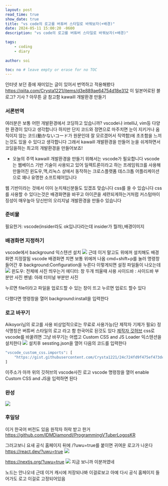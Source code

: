 ```yaml
---
layout: post
read_time: true
show_date: true
title: "vs code의 로고를 버튜버 스타일로 바꿔보자(+배경)"
date: 2024-05-11 15:00:20 -0600
description: "vs code의 로고를 버튜버 스타일로 바꿔보자(+배경)"

tags: 
    - coding
    - diary
 
author: soi

toc: no # leave empty or erase for no TOC
---
```


인터넷 보던 중에 재미있는 글이 있어서 번역하고 적용해봤다 
<https://qiita.com/Crysta1221/items/d3e889ae64754d18e312>
이 일본어로된 블로그? 기사 ? 아무튼 글 참고함
kawaill 개발환경 만들기 

### 서론번역
여러분은 보통 어떤 개발환경에서 코딩하고 있습니까?
vscode나 intelliJ, vim등 다양한 환경이 있다고 생각합니다 하지만 단지 코드와 정면으로 마주치면 눈이 지키거나 움직이지 않는 코드(動かないコード가 원문인데 잘 모르겠어서 직역함)에 초초함을 느끼는것도 있을 수 있다고 생각합니다 
그래서 kawaill 개발환경을 만들어 눈을 쉬게하면서 코딩을하는 최고의 개발환경을 만들어보죠!

- 오늘의 주역
kawaill 개발환경을 만들기 위해서는 vscode가 필요합니다 vscode는 웹베이스 기반 기술이 사용되고 있어 일렉트론이라고 하는 프레임워크를 사용해 만들어진 윈도우,맥,리눅스 상에서 동작하는 크로스플랫폼 데스크톱 어플리케이션으로 꽤나 유명한 소프트웨어입니다 

웹 기반이라는 것에서 이미 눈치채신분들도 있겠죠 맞습니다 css를 쓸 수 있습니다 
css를 사용할 수 있다는것은 배경화면을 바꾸고 아이콘을 세련되게하는거처럼 커스텀마이징성이 매우높아 당신만의 오리지널 개발환경을 만들수 있습니다 

### 준비물
필요한거: vscode(insider라도 ok입니다라는데 insider가 뭘까),배경이미지

### 배경화면 지정하기 
vscode에서 background 익스텐션 설치 
![](https://velog.velcdn.com/images/soijeongg/post/6664a34d-e608-4aca-ab84-e57ed77827d5/image.png)
근데 이거 말고도 위에꺼 설치해도 배경화면 지정잘됨
vscode 배경화면 치면 보통 위에꺼 나옴
cmd+shift+p를 눌러 명령창 들어간 후 background:Configuration을 누른다 
이렇게되면 설정 파일들이 나오는데 
![](https://velog.velcdn.com/images/soijeongg/post/7f7b88d5-7421-40e3-ab3b-a252511ecf7b/image.png)
윈도우: 전체에 사진 띄우는거 
에디터: 창 두개 띄울때 사용
사이드바 : 사이드바 부분만 사진
펜넬: 아래 터미널 부분만 사진

누르면 file이라고 파일을 업로드할 수 있는 창이 뜨고 누르면 업로드 할수 있다 

다했다면 명령창을 열어 background:install을 입력한다 

### 로고 바꾸기 
Aikoyori님의 로고를 사용
비상업적으로는 무료로 사용가능(단 제작자 기제가 필요)
정식명칭은 버튜버 스타일의 로고 라고 함 한국어로 된것도 있다 
[제작자 깃허브](https://github.com/Aikoyori/ProgrammingVTuberLogos/tree/main?tab=readme-ov-file)
css로 vscode를 바꿀려면 그냥 바꾸기는 어렵고 Custom CSS and JS Loader 익스텐션을 설치한다 
![](https://velog.velcdn.com/images/soijeongg/post/790c5e46-fbe5-4305-afe8-3fb061734492/image.png)
설치후 sessting.json을 열어 다음의 코드를 입력한다 
```bash
"vscode_custom_css.imports": [
    "https://gist.githubusercontent.com/Crysta1221/24c724fd9f475ef473dcf2c3d551b8c3/raw/a9e6920e39d78eeb43ea448d36a8eb215bbbbf35/style.css"
]
```
이주소가 아까 위의 깃허브의 vscode사진 로고 
vscode 명령창을 열어 enable Custom CSS and JS을 입력하면 된다 
### 완성
![](https://velog.velcdn.com/images/soijeongg/post/5c7db6bc-e306-4c4e-a94b-d43192b8ddb2/image.png)
### 후일담
이거 한국어 버전도 있음 원작자 허락 받고 한거
https://github.com/lDMDiamondl/ProgrammingVTuberLogosKR

그러고보니 요새 공식 홈페이지 뒤에 /?uwu=true를 붙이면 귀여운 로고가 나온다 
<https://react.dev/?uwu=true>
![](https://velog.velcdn.com/images/soijeongg/post/e74617a3-fde7-42d6-a780-618d6e7925cc/image.png)

<https://nextjs.org/?uwu=true>
![](https://velog.velcdn.com/images/soijeongg/post/945401f9-7576-4fc0-b13a-11e2c42f3e10/image.png)
지금 보니까 이분꺼였네 

노드는 안나오네 
근데 이거 캐시에 저장되나봐 이걸로보고 아예 다시 공식 홈페이지 들어가도 로고 이걸로 고정되어있음

